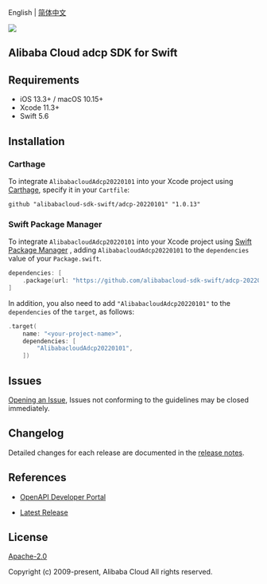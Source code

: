 English | [简体中文](README-CN.md)

![](https://aliyunsdk-pages.alicdn.com/icons/AlibabaCloud.svg)

## Alibaba Cloud adcp SDK for Swift

## Requirements

- iOS 13.3+ / macOS 10.15+
- Xcode 11.3+
- Swift 5.6

## Installation

### Carthage

To integrate `AlibabacloudAdcp20220101` into your Xcode project using [Carthage](https://github.com/Carthage/Carthage), specify it in your `Cartfile`:

```ogdl
github "alibabacloud-sdk-swift/adcp-20220101" "1.0.13"
```

### Swift Package Manager

To integrate `AlibabacloudAdcp20220101` into your Xcode project using [Swift Package Manager](https://swift.org/package-manager/) , adding `AlibabacloudAdcp20220101` to the `dependencies` value of your `Package.swift`.

```swift
dependencies: [
    .package(url: "https://github.com/alibabacloud-sdk-swift/adcp-20220101.git", from: "1.0.13")
]
```

In addition, you also need to add `"AlibabacloudAdcp20220101"` to the `dependencies` of the `target`, as follows:

```swift
.target(
    name: "<your-project-name>",
    dependencies: [
        "AlibabacloudAdcp20220101",
    ])
```

## Issues

[Opening an Issue](https://github.com/alibabacloud-sdk-swift/adcp-20220101/issues/new), Issues not conforming to the guidelines may be closed immediately.

## Changelog

Detailed changes for each release are documented in the [release notes](./ChangeLog.txt).

## References

* [OpenAPI Developer Portal](https://next.api.alibabacloud.com/home)
- [Latest Release](https://github.com/alibabacloud-sdk-swift/adcp-20220101)

## License

[Apache-2.0](http://www.apache.org/licenses/LICENSE-2.0)

Copyright (c) 2009-present, Alibaba Cloud All rights reserved.
